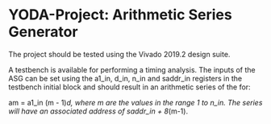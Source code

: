 # YODA-Project: Arithmetic Series Generator

The project should be tested using the Vivado 2019.2 design suite.

A testbench is available for performing a timing analysis. The inputs of the ASG can be set using the a1_in, d_in, n_in and saddr_in registers in the testbench initial block and should result in an arithmetic series of the for:

am = a1_in (m - 1)*d, where m are the values in the range 1 to n_in. The series will have an associated address of saddr_in + 8*(m-1).

